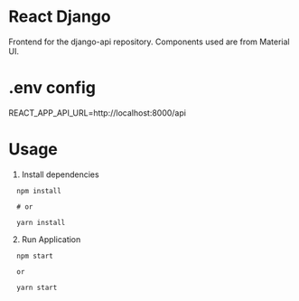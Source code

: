 # React Django

Frontend for the django-api repository. Components used are from Material UI.

# .env config 

  REACT_APP_API_URL=http://localhost:8000/api

# Usage

  1. Install dependencies

  ```
    npm install

    # or 

    yarn install
  ```

  2. Run Application
  
  ``` 
    npm start

    or 

    yarn start
  ```